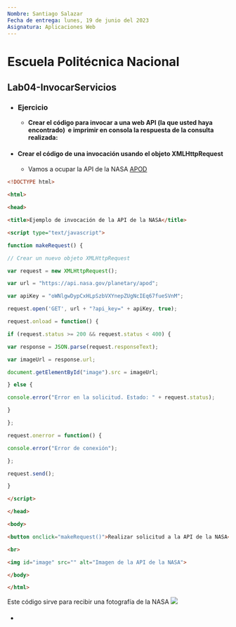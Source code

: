 ```yaml
---
Nombre: Santiago Salazar
Fecha de entrega: lunes, 19 de junio del 2023
Asignatura: Aplicaciones Web 
---
```

# Escuela Politécnica Nacional
## Lab04-InvocarServicios
- ### Ejercicio
	- **Crear el código para invocar a una web API (la que usted haya encontrado)  e imprimir en consola la respuesta de la consulta realizada:**
- #### Crear el código de una invocación usando el objeto XMLHttpRequest
	- Vamos a ocupar la API de la NASA [APOD](https://github.com/nasa/apod-api)
```html
<!DOCTYPE html>

<html>

<head>

<title>Ejemplo de invocación de la API de la NASA</title>

<script type="text/javascript">

function makeRequest() {

// Crear un nuevo objeto XMLHttpRequest

var request = new XMLHttpRequest();

var url = "https://api.nasa.gov/planetary/apod";

var apiKey = "oWNlgwDypCxHLpSzbVXYnepZUgNcIEq67fueSVnM";

request.open('GET', url + "?api_key=" + apiKey, true);

request.onload = function() {

if (request.status >= 200 && request.status < 400) {

var response = JSON.parse(request.responseText);

var imageUrl = response.url;

document.getElementById("image").src = imageUrl;

} else {

console.error("Error en la solicitud. Estado: " + request.status);

}

};

request.onerror = function() {

console.error("Error de conexión");

};

request.send();

}

</script>

</head>

<body>

<button onclick="makeRequest()">Realizar solicitud a la API de la NASA</button>

<br>

<img id="image" src="" alt="Imagen de la API de la NASA">

</body>

</html>
```
Este código sirve para recibir una fotografía de la NASA
![](Pasted%20image%2020230619160424.png)
- #### 